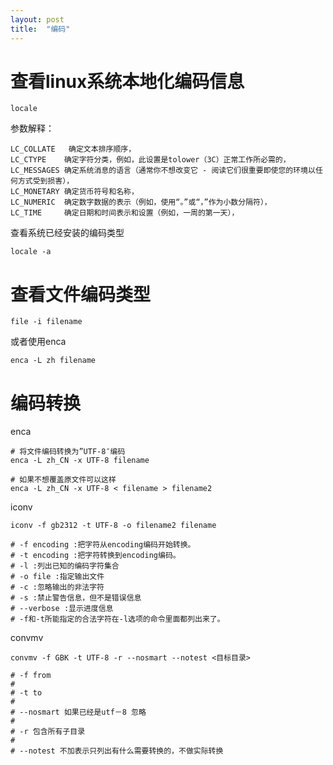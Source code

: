 ```yaml
---
layout: post
title:  "编码"
---
```


# 查看linux系统本地化编码信息

	locale

参数解释：

	LC_COLLATE   确定文本排序顺序，
	LC_CTYPE    确定字符分类，例如，此设置是tolower（3C）正常工作所必需的，
	LC_MESSAGES 确定系统消息的语言（通常你不想改变它 - 阅读它们很重要即使您的环境以任何方式受到损害），
	LC_MONETARY 确定货币符号和名称，
	LC_NUMERIC  确定数字数据的表示（例如，使用“。”或“，”作为小数分隔符），
	LC_TIME     确定日期和时间表示和设置（例如，一周的第一天），

查看系统已经安装的编码类型

	locale -a


# 查看文件编码类型

	file -i filename

或者使用enca

	enca -L zh filename

# 编码转换

enca

	# 将文件编码转换为”UTF-8″编码
	enca -L zh_CN -x UTF-8 filename
	
	# 如果不想覆盖原文件可以这样
	enca -L zh_CN -x UTF-8 < filename > filename2

iconv

	iconv -f gb2312 -t UTF-8 -o filename2 filename
	
	# -f encoding :把字符从encoding编码开始转换。 
	# -t encoding :把字符转换到encoding编码。 
	# -l :列出已知的编码字符集合 
	# -o file :指定输出文件 
	# -c :忽略输出的非法字符 
	# -s :禁止警告信息，但不是错误信息 
	# --verbose :显示进度信息 
	# -f和-t所能指定的合法字符在-l选项的命令里面都列出来了。 

convmv

	convmv -f GBK -t UTF-8 -r --nosmart --notest <目标目录>
	
	# -f from
	# 
	# -t to
	# 
	# --nosmart 如果已经是utf－8 忽略
	# 
	# -r 包含所有子目录
	# 
	# --notest 不加表示只列出有什么需要转换的，不做实际转换